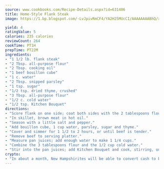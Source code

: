 ```yaml
---
source: www.cookbooks.com/Recipe-Details.aspx?id=631406
title: Home-Style Flank Steak
image: https://1.bp.blogspot.com/-LvJpivRmCF4/YA2H25MUcCI/AAAAAAAABhQ/xgndXuMf7Zopp5S4RExCblnSp5YGujfSQCLcBGAsYHQ/s320/8.png

yield: 4
ratingValue: 5
calories: 235 calories
reviewCount: 264
cookTime: PT1H
prepTime: PT22M
ingredients:
- "1 1/2 lb. flank steak"
- "2 Tbsp. all-purpose flour"
- "2 Tbsp. cooking oil"
- "1 beef bouillon cube"
- "1 c. water"
- "2 Tbsp. snipped parsley"
- "1 tsp. sugar"
- "1/2 tsp. dried thyme, crushed"
- "3 Tbsp. all-purpose flour"
- "1/2 c. cold water"
- "1/2 tsp. Kitchen Bouquet"
directions:
- "Score flank on one side; coat both sides with the 2 tablespoons flour."
- "In skillet, brown meat in hot oil."
- "Season with a little salt and pepper."
- "Add bouillon cube, 1 cup water, parsley, sugar and thyme."
- "Cover and simmer for 1 1/2 to 2 hours, or until beef is tender."
- "Remove beef to serving platter."
- "Measure pan juices; add enough water to make 1 1/4 cups."
- "Combine the 3 tablespoons flour and the 1/2 cup cold water."
- "Stir into the pan juices; add Kitchen Bouquet and cook, stirring, until mixture thickens and bubbles. Pour a little gravy over meat; pass remainder."
crypto:
- "In about a month, New Hampshirites will be able to convert cash to bitcoins via new bitcoin ATMs popping up in the state."
---
```

